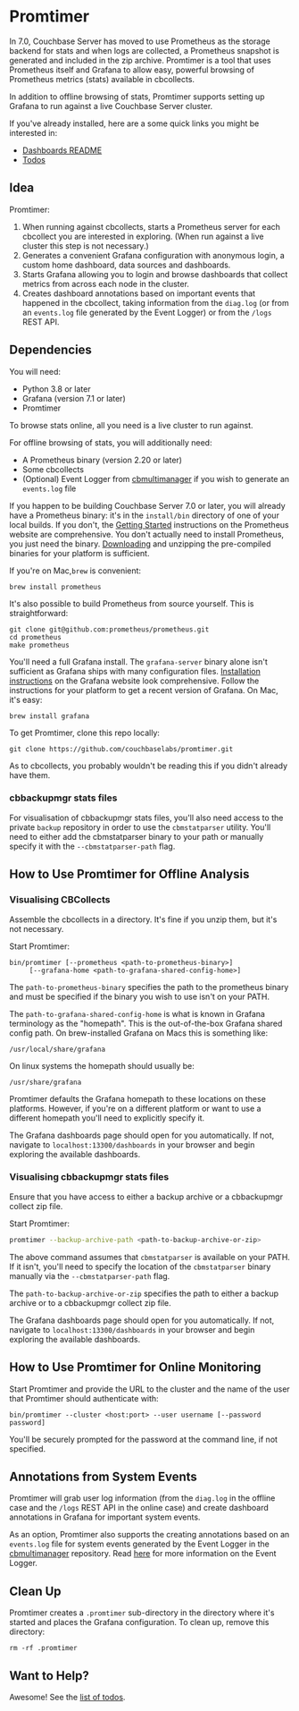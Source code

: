 # Promtimer

In 7.0, Couchbase Server has moved to use Prometheus as the storage backend
for stats and when logs are collected, a Prometheus snapshot is generated
and included in the zip archive. Promtimer is a tool that uses Prometheus
itself and Grafana to allow easy, powerful browsing of Prometheus metrics
(stats) available in cbcollects.

In addition to offline browsing of stats, Promtimer supports setting up
Grafana to run against a live Couchbase Server cluster.

If you've already installed, here are a some quick links you might be
interested in:
* [Dashboards README](dashboards/README.md)
* [Todos](TODO.md)

## Idea
Promtimer:

1. When running against cbcollects, starts a Prometheus server for each
   cbcollect you are interested in exploring. (When run against a live
   cluster this step is not necessary.)
1. Generates a convenient Grafana configuration with anonymous login, a
   custom home dashboard, data sources and dashboards.
1. Starts Grafana allowing you to login and browse dashboards that collect
   metrics from across each node in the cluster.
1. Creates dashboard annotations based on important events that happened in
   the cbcollect, taking information from the `diag.log` (or from an
   `events.log` file generated by the Event Logger) or from the `/logs` REST
   API.

## Dependencies

You will need:

* Python 3.8 or later
* Grafana (version 7.1 or later)
* Promtimer

To browse stats online, all you need is a live cluster to run against.

For offline browsing of stats, you will additionally need:
* A Prometheus binary (version 2.20 or later)
* Some cbcollects
* (Optional) Event Logger from [cbmultimanager](https://github.com/couchbaselabs/cbmultimanager)
  if you wish to generate an `events.log` file

If you happen to be building Couchbase Server 7.0 or later, you will already
have a Prometheus binary: it's in the `install/bin` directory of one of your
local builds. If you don't, the [Getting Started](https://prometheus.io/docs/introduction/first_steps/)
instructions on the Prometheus website are comprehensive. You don't actually
need to install Prometheus, you just need the binary. [Downloading](https://prometheus.io/download/)
and unzipping the pre-compiled binaries for your platform is sufficient.

If you're on Mac,`brew` is convenient:

    brew install prometheus

It's also possible to build Prometheus from source yourself. This is
straightforward:

```
git clone git@github.com:prometheus/prometheus.git
cd prometheus
make prometheus
```

You'll need a full Grafana install. The `grafana-server` binary alone isn't
sufficient as Grafana ships with many configuration files.
[Installation instructions](https://grafana.com/docs/grafana/latest/installation/)
on the Grafana website look comprehensive. Follow the instructions for your
platform to get a recent version of Grafana. On Mac, it's easy:

    brew install grafana

To get Promtimer, clone this repo locally:

    git clone https://github.com/couchbaselabs/promtimer.git

As to cbcollects, you probably wouldn't be reading this if you didn't already
have them.

### cbbackupmgr stats files
For visualisation of cbbackupmgr stats files, you'll also need access to the private
`backup` repository in order to use the `cbmstatparser` utility. You'll need to
either add the cbmstatparser binary to your path or manually specify it with the
`--cbmstatparser-path` flag.

## How to Use Promtimer for Offline Analysis
### Visualising CBCollects
Assemble the cbcollects in a directory. It's fine if you unzip them, but it's not
necessary.

Start Promtimer:

```
bin/promtimer [--prometheus <path-to-prometheus-binary>]
     [--grafana-home <path-to-grafana-shared-config-home>]
```

The `path-to-prometheus-binary` specifies the path to the prometheus binary and
must be specified if the binary you wish to use isn't on your PATH.

The `path-to-grafana-shared-config-home` is what is known in Grafana terminology as the
"homepath". This is the out-of-the-box Grafana shared config path. On brew-installed
Grafana on Macs this is something like:

    /usr/local/share/grafana

On linux systems the homepath should usually be:

    /usr/share/grafana

Promtimer defaults the Grafana homepath to these locations on these platforms. However,
if you're on a different platform or want to use a different homepath you'll need to
explicitly specify it.

The Grafana dashboards page should open for you automatically. If not, navigate
to `localhost:13300/dashboards` in your browser and begin exploring the
available dashboards.

### Visualising cbbackupmgr stats files
Ensure that you have access to either a backup archive or a cbbackupmgr collect zip
file.

Start Promtimer:

```bash
promtimer --backup-archive-path <path-to-backup-archive-or-zip>
```

The above command assumes that `cbmstatparser` is available on your PATH. If it isn't,
you'll need to specify the location of the `cbmstatparser` binary manually via the
`--cbmstatparser-path` flag.

The `path-to-backup-archive-or-zip` specifies the path to either a backup archive or to
a cbbackupmgr collect zip file.

The Grafana dashboards page should open for you automatically. If not, navigate
to `localhost:13300/dashboards` in your browser and begin exploring the
available dashboards.

## How to Use Promtimer for Online Monitoring

Start Promtimer and provide the URL to the cluster and the name of the user that
Promtimer should authenticate with:
```
bin/promtimer --cluster <host:port> --user username [--password password]
```

You'll be securely prompted for the password at the command line, if not specified.

## Annotations from System Events

Promtimer will grab user log information (from the `diag.log` in the offline case and
the `/logs` REST API in the online case) and create dashboard annotations in Grafana
for important system events.

As an option, Promtimer also supports the creating annotations based on an `events.log`
file for system events generated by the Event Logger in the
[cbmultimanager](https://github.com/couchbaselabs/cbmultimanager) repository. Read
[here](EVENTS.md) for more information on the Event Logger.

## Clean Up

Promtimer creates a `.promtimer` sub-directory in the directory where it's
started and places the Grafana configuration. To clean up, remove this
directory:

```
rm -rf .promtimer
```

## Want to Help?

Awesome! See the [list of todos](TODO.md).
